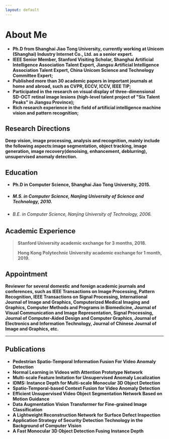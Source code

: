 ```yaml
---
layout: default
---
```



# About Me

* **Ph.D from Shanghai Jiao Tong University, currently working at Unicom (Shanghai) Industry Internet Co., Ltd. as a senior expert.**
* **IEEE Senior Member, Stanford Visiting Scholar, Shanghai Artificial Intelligence Association Talent Expert, Jiangsu Artificial Intelligence Association Talent Expert, China Unicom Science and Technology Committee Expert;**
* **Published more than 30 academic papers in important journals at home and abroad, such as CVPR, ECCV, ICCV, IEEE TIP;**
* **Participated in the research on visual display of three-dimensional SD-OCT retinal image lesions (high-level talent project of "Six Talent Peaks" in Jiangsu Province);**
* **Rich research experience in the field of artificial intelligence machine vision and pattern recognition;**

## Research Directions

**Deep vision, image processing, analysis and recognition, mainly include the following aspects:image segmentation,
object tracking, image generation, image recovery(denoising, enhancement, deblurring), unsupervised anomaly detection.**

## Education

* **Ph.D in Computer Science, Shanghai Jiao Tong University, 2015.**
* ##### M.S. in Computer Science, Nanjing University of Science and Technology, 2010.
* ###### B.E. in Computer Science, Nanjing University of Technology, 2006.

## Academic Experience

> **Stanford University academic exchange for 3 months, 2018.**
>
> **Hong Kong Polytechnic University academic exchange for 1 month, 2019.**

## Appointment

**Reviewer for several domestic and foreign academic journals and conferences, such as IEEE Transactions on Image Processing,
Pattern Recognition, IEEE Transactions on Signal Processing, International Journal of Image and Graphics, Computerized
Medical Imaging and Graphics, Computer Methods and Programs in Biomedicine, Journal of Visual Communication and Image
Representation, Signal Processing, Journal of Computer-Aided Design and Computer Graphics, Journal of Electronics and
Information Technology, Journal of Chinese Journal of Image and Graphics, etc.**

***** ***

## Publications

* **Pedestrian Spatio-Temporal Information Fusion For Video Anomaly Detection**
* **Normal Learning in Videos with Attention Prototype Network**
* **Multi-scale Feature Imitation for Unsupervised Anomaly Localization**
* **IDMS: Instance Depth for Multi-scale Monocular 3D Object Detection**
* **Spatio-Temporal-based Context Fusion for Video Anomaly Detection**
* **Efficient Unsupervised Video Object Segmentation Network Based on Motion Guidance**
* **Data Augmentation Vision Transformer for Fine-grained Image Classification**
* **A Lightweight Reconstruction Network for Surface Defect Inspection**
* **Application Strategy of Security Detection Technology in the Background of Computer Vision**
* **A Fast Monocular 3D Object Detection Fusing Instance Depth**




